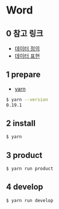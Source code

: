 # Word

## 0 참고 링크
- [데이터 정의](https://github.com/sukusuku2017/tango)
- [데이터 표현](https://sukusuku2017.github.io/tango/)

## 1 prepare
- [yarn](https://yarnpkg.com/)
```sh
$ yarn --version
0.19.1
```

## 2 install
```sh
$ yarn
```

## 3 product
```sh
$ yarn run product
```

## 4 develop
```sh
$ yarn run develop
```
